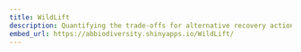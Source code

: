 ```yaml
---
title: WildLift
description: Quantifying the trade-offs for alternative recovery actions
embed_url: https://abbiodiversity.shinyapps.io/WildLift/
---
```


